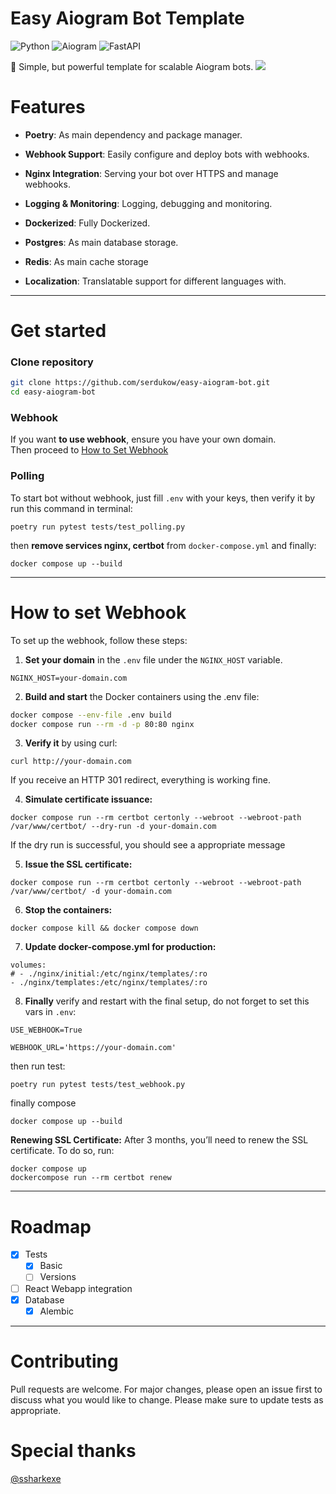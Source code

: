 
Easy Aiogram Bot Template
==============
![Python](https://img.shields.io/badge/python-3.12.3-yellow)
![Aiogram](https://img.shields.io/badge/Aiogram-3.17.0-blue)
![FastAPI](https://img.shields.io/badge/FastAPI-0.115.6-red)

🤖 Simple, but powerful template for scalable Aiogram bots.
![](https://i.imgur.com/waxVImv.png)

Features
==============

- **Poetry**: As main dependency and package manager.


- **Webhook Support**: Easily configure and deploy bots with webhooks.


- **Nginx Integration**: Serving your bot over HTTPS and manage webhooks.


- **Logging & Monitoring**: Logging, debugging and monitoring.


- **Dockerized**: Fully Dockerized.


- **Postgres**: As main database storage.


- **Redis**: As main cache storage


- **Localization**: Translatable support for different languages with.
----------------------

Get started
==============

### Clone repository

```bash
git clone https://github.com/serdukow/easy-aiogram-bot.git
cd easy-aiogram-bot
```
### Webhook
If you want **to use webhook**, ensure you have your own domain.  
Then proceed to [How to Set Webhook](#how-to-set-webhook) 
### Polling
To start bot without webhook, just fill `.env` with your keys, then verify it by run this command in terminal:
```
poetry run pytest tests/test_polling.py
```
then **remove services nginx, certbot** from `docker-compose.yml` and finally:
```
docker compose up --build
```
----------------------
How to set Webhook
==============

To set up the webhook, follow these steps:

1. **Set your domain** in the `.env` file under the `NGINX_HOST` variable.
```
NGINX_HOST=your-domain.com
```
2. **Build and start** the Docker containers using the .env file:
```bash
docker compose --env-file .env build
docker compose run --rm -d -p 80:80 nginx
```

3. **Verify it** by using curl:
```
curl http://your-domain.com
```
If you receive an HTTP 301 redirect, everything is working fine.

4. **Simulate certificate issuance:**

```
docker compose run --rm certbot certonly --webroot --webroot-path /var/www/certbot/ --dry-run -d your-domain.com
```
If the dry run is successful, you should see a appropriate message

5. **Issue the SSL certificate:**

```
docker compose run --rm certbot certonly --webroot --webroot-path /var/www/certbot/ -d your-domain.com
```

6. **Stop the containers:**

```
docker compose kill && docker compose down
```

7. **Update docker-compose.yml for production:**

```
volumes:
# - ./nginx/initial:/etc/nginx/templates/:ro
- ./nginx/templates:/etc/nginx/templates/:ro
  ```

8. **Finally** verify  and restart with the final setup, do not forget to set this vars in `.env`:
```
USE_WEBHOOK=True
``` 
```
WEBHOOK_URL='https://your-domain.com'
```
then run test:
```
poetry run pytest tests/test_webhook.py
```
finally compose
```
docker compose up --build
```

**Renewing SSL Certificate:**
After 3 months, you’ll need to renew the SSL certificate. To do so, run:
```
docker compose up
dockercompose run --rm certbot renew
```
----------------------
Roadmap
==============

- [x] Tests
  - [x] Basic
  - [ ] Versions
- [ ] React Webapp integration
- [x] Database
  - [x] Alembic 
----------------------
Contributing
==============

Pull requests are welcome. For major changes, please open an issue first to discuss what you would like to change.
Please make sure to update tests as appropriate.

# Special thanks
[@ssharkexe](https://github.com/ssharkexe)




